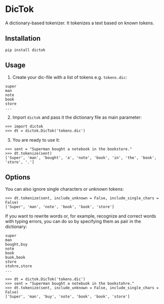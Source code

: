 # DicTok

A dictionary-based tokenizer.
It tokenizes a text based on known tokens.

## Installation

```
pip install dictok
```

## Usage

1. Create your dic-file with a list of tokens e.g. `tokens.dic`:

```
super
man
note
book
store
...
```

2. Import `dictok` and pass it the dictionary file as main parameter:

```
>>> import dictok
>>> dt = dictok.DicTok('tokens.dic')
```

3. You are ready to use it:

```
>>> sent = "Superman bought a notebook in the bookstore."
>>> dt.tokenize(sent)
['Super', 'man', 'bought', 'a', 'note', 'book', 'in', 'the', 'book', 'store', '.']
```

## Options

You can also ignore single characters or unknown tokens:

```
>>> dt.tokenize(sent, include_unknown = False, include_single_chars = False)
['Super', 'man', 'note', 'book', 'book', 'store']
```

If you want to rewrite words or, for example, recognize and correct words with typing errors,
you can do so by specifying them as pair in the dictionary:

```
super
man
bought,buy
note
book
buok,book
store
stohre,store
...
```

```
>>> dt = dictok.DicTok('tokens.dic')
>>> sent = "Superman bought a notebuok in the bookstohre."
>>> dt.tokenize(sent, include_unknown = False, include_single_chars = False)
['Super', 'man', 'buy', 'note', 'book', 'book', 'store']
```
